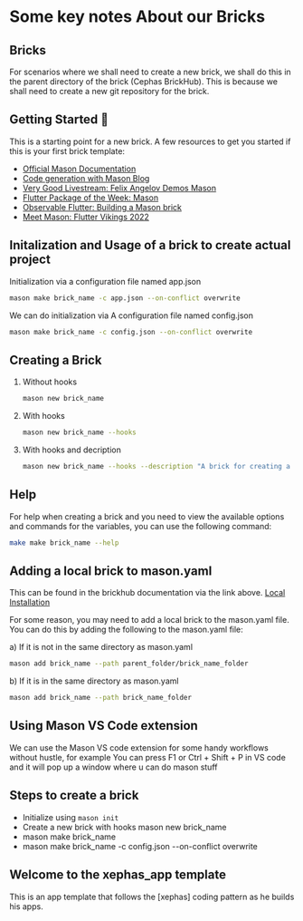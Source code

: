 # Some key notes About our Bricks

## Bricks

For scenarios where we shall need to create a new brick, we shall do this in the parent directory of the brick (Cephas BrickHub). This is because we shall need to create a new git repository for the brick.

## Getting Started 🚀

This is a starting point for a new brick.
A few resources to get you started if this is your first brick template:

- [Official Mason Documentation][2]
- [Code generation with Mason Blog][3]
- [Very Good Livestream: Felix Angelov Demos Mason][4]
- [Flutter Package of the Week: Mason][5]
- [Observable Flutter: Building a Mason brick][6]
- [Meet Mason: Flutter Vikings 2022][7]

[2]: https://docs.brickhub.dev
[3]: https://verygood.ventures/blog/code-generation-with-mason
[4]: https://youtu.be/G4PTjA6tpTU
[5]: https://youtu.be/qjA0JFiPMnQ
[6]: https://youtu.be/o8B1EfcUisw
[7]: https://youtu.be/LXhgiF5HiQg

## Initalization and Usage of a brick to create actual project

Initialization via a configuration file named app.json

```bash
mason make brick_name -c app.json --on-conflict overwrite
```

We can do initialization via A configuration file named config.json

```bash
mason make brick_name -c config.json --on-conflict overwrite
```

## Creating a Brick

1. Without hooks

   ```bash
   mason new brick_name
   ```

2. With hooks

   ```bash
   mason new brick_name --hooks
   ```

3. With hooks and decription

   ```bash
   mason new brick_name --hooks --description "A brick for creating a new flutter project"
   ```

## Help

For help when creating a brick and you need to view the available options and commands for the variables, you can use the following command:

```bash
make make brick_name --help
```

## Adding a local brick to mason.yaml

This can be found in the brickhub documentation via the link above.
[Local Installation](https://docs.brickhub.dev/brick-development#local-installation)

For some reason, you may need to add a local brick to the mason.yaml file. You can do this by adding the following to the mason.yaml file:

a) If it is not in the same directory as mason.yaml

```bash
mason add brick_name --path parent_folder/brick_name_folder
```

b) If it is in the same directory as mason.yaml

```bash
mason add brick_name --path brick_name_folder
```

## Using Mason VS Code extension

We can use the Mason VS code extension for some handy workflows without hustle, for example You can press F1 or Ctrl + Shift + P in VS code and it will pop up a window where u can do mason stuff

## Steps to create a brick

- Initialize using `mason init`
- Create a new brick with hooks mason new brick_name
- mason make brick_name
- mason make brick_name -c config.json --on-conflict overwrite

## Welcome to the xephas_app template

This is an app template that follows the [xephas] coding pattern as he builds his apps.
